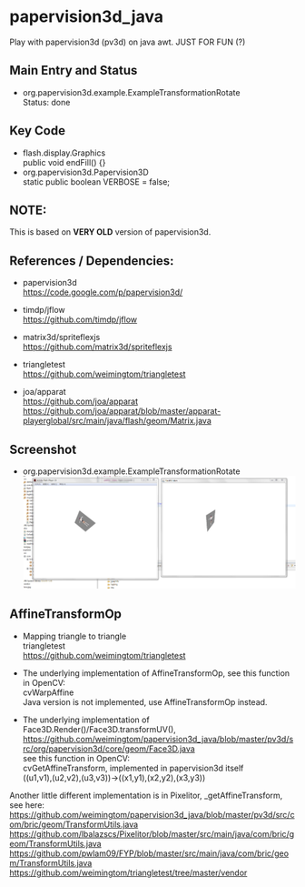 # papervision3d_java
Play with papervision3d (pv3d) on java awt. JUST FOR FUN (?)  

## Main Entry and Status  
* org.papervision3d.example.ExampleTransformationRotate  
Status: done    

## Key Code  
* flash.display.Graphics  
public void endFill() {}   
* org.papervision3d.Papervision3D  
static public boolean VERBOSE = false;  

## NOTE: 
This is based on **VERY OLD** version of papervision3d.  

## References / Dependencies:  
* papervision3d  
https://code.google.com/p/papervision3d/  

* timdp/jflow  
https://github.com/timdp/jflow  

* matrix3d/spriteflexjs  
https://github.com/matrix3d/spriteflexjs  

* triangletest  
https://github.com/weimingtom/triangletest  

* joa/apparat  
https://github.com/joa/apparat  
https://github.com/joa/apparat/blob/master/apparat-playerglobal/src/main/java/flash/geom/Matrix.java  

## Screenshot  
* org.papervision3d.example.ExampleTransformationRotate  
![screenshot](/screenshot/screenshot_20170710112344.jpg)    

## AffineTransformOp   
* Mapping triangle to triangle  
triangletest  
https://github.com/weimingtom/triangletest  

* The underlying implementation of AffineTransformOp, see this function in OpenCV:  
cvWarpAffine  
Java version is not implemented, use AffineTransformOp instead.  

* The underlying implementation of Face3D.Render()/Face3D.transformUV(),   
https://github.com/weimingtom/papervision3d_java/blob/master/pv3d/src/org/papervision3d/core/geom/Face3D.java  
see this function in OpenCV:  
cvGetAffineTransform, implemented in papervision3d itself   
((u1,v1),(u2,v2),(u3,v3))->((x1,y1),(x2,y2),(x3,y3))  

Another little different implementation is in Pixelitor, _getAffineTransform, see here:  
https://github.com/weimingtom/papervision3d_java/blob/master/pv3d/src/com/bric/geom/TransformUtils.java  
https://github.com/lbalazscs/Pixelitor/blob/master/src/main/java/com/bric/geom/TransformUtils.java  
https://github.com/pwlam09/FYP/blob/master/src/main/java/com/bric/geom/TransformUtils.java  
https://github.com/weimingtom/triangletest/tree/master/vendor  
